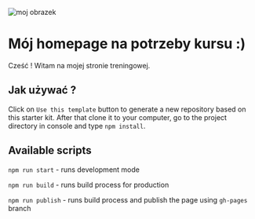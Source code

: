 ![moj obrazek](./dist/img/readme.png)
# Mój homepage na potrzeby kursu :) 

Cześć ! Witam na mojej stronie treningowej. 

## Jak używać ?

Click on `Use this template` button to generate a new repository based on this starter kit. After that clone it to your computer, go to the project directory in console and type `npm install`.

## Available scripts

`npm run start` - runs development mode

`npm run build` - runs build process for production

`npm run publish` - runs build process and publish the page using `gh-pages` branch

